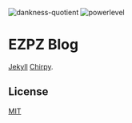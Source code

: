 ![dankness-quotient](https://img.shields.io/badge/dank%3F-100%25-blue) ![powerlevel](https://img.shields.io/badge/powerlevel-%3E9000-red)

# EZPZ Blog
[Jekyll](https://jekyllrb.com/)
[Chirpy](https://github.com/cotes2020/jekyll-theme-chirpy).

## License
[MIT](LICENSE)
